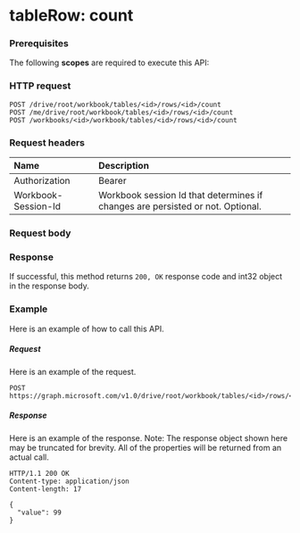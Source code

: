 # tableRow: count


### Prerequisites
The following **scopes** are required to execute this API: 
### HTTP request
<!-- { "blockType": "ignored" } -->
```http
POST /drive/root/workbook/tables/<id>/rows/<id>/count
POST /me/drive/root/workbook/tables/<id>/rows/<id>/count
POST /workbooks/<id>/workbook/tables/<id>/rows/<id>/count

```
### Request headers
| Name       | Description|
|:---------------|:----------|
| Authorization  | Bearer <code>|
| Workbook-Session-Id  | Workbook session Id that determines if changes are persisted or not. Optional.|

### Request body

### Response
If successful, this method returns `200, OK` response code and int32 object in the response body.

### Example
Here is an example of how to call this API.
##### Request
Here is an example of the request.
<!-- {
  "blockType": "request",
  "name": "tablerow_count"
}-->
```http
POST https://graph.microsoft.com/v1.0/drive/root/workbook/tables/<id>/rows/<id>/count
```

##### Response
Here is an example of the response. Note: The response object shown here may be truncated for brevity. All of the properties will be returned from an actual call.
<!-- {
  "blockType": "response",
  "truncated": true,
  "@odata.type": "int32"
} -->
```http
HTTP/1.1 200 OK
Content-type: application/json
Content-length: 17

{
  "value": 99
}
```

<!-- uuid: 8fcb5dbc-d5aa-4681-8e31-b001d5168d79
2015-10-25 14:57:30 UTC -->
<!-- {
  "type": "#page.annotation",
  "description": "tableRow: count",
  "keywords": "",
  "section": "documentation",
  "tocPath": ""
}-->